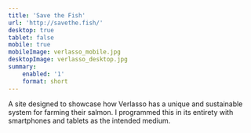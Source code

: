 ```yaml
---
title: 'Save the Fish'
url: 'http://savethe.fish/'
desktop: true
tablet: false
mobile: true
mobileImage: verlasso_mobile.jpg
desktopImage: verlasso_desktop.jpg
summary:
    enabled: '1'
    format: short
---
```


<p>A site designed to showcase how Verlasso has a unique and sustainable system for farming their salmon. I programmed this in its entirety with smartphones and tablets as the intended medium.
</p>